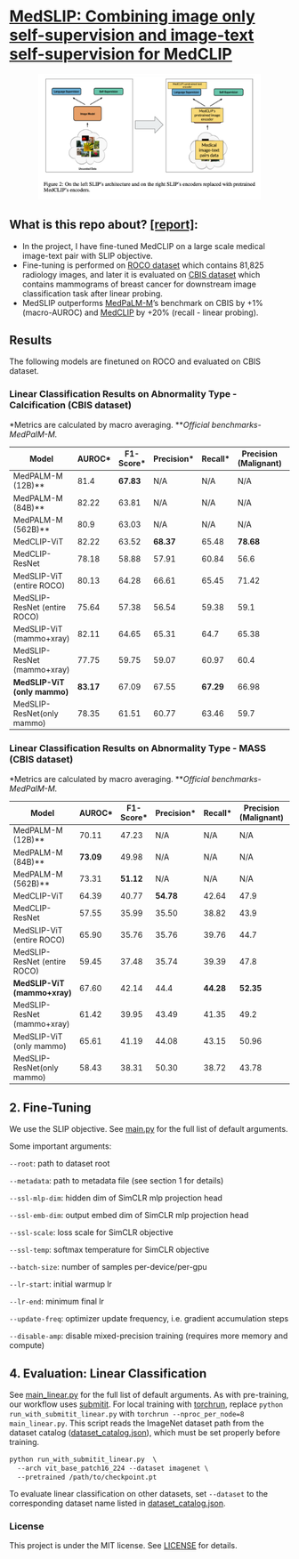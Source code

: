 # [MedSLIP: Combining image only self-supervision and image-text self-supervision for MedCLIP](https://drive.google.com/file/d/1GgsMnwQdOBMcaUyRw_vNGr-7DVNVXYaL/view?usp=sharing)

<p align="center"><img src="medslip.png" alt="SLIP framework" width="400"/></p>


## What is this repo about? [[report]](https://drive.google.com/file/d/1GgsMnwQdOBMcaUyRw_vNGr-7DVNVXYaL/view?usp=sharing):
- In the project, I have fine-tuned MedCLIP on a large scale medical image-text pair with SLIP objective.
- Fine-tuning is performed on [ROCO dataset](https://github.com/razorx89/roco-dataset) which contains 81,825 radiology images, and later it is evaluated on [CBIS dataset](https://www.kaggle.com/datasets/awsaf49/cbis-ddsm-breast-cancer-image-dataset) which contains mammograms of breast cancer for downstream image classification task after linear probing.
- MedSLIP outperforms [MedPaLM-M](https://arxiv.org/abs/2307.14334)’s benchmark on CBIS by +1% (macro-AUROC) and [MedCLIP](https://github.com/RyanWangZf/MedCLIP/tree/main/medclip) by +20% (recall - linear probing).

## Results
The following models are finetuned on ROCO and evaluated on CBIS dataset.

### Linear Classification Results on Abnormality Type - Calcification (CBIS dataset)

*Metrics are calculated by macro averaging. ***Official benchmarks- MedPalM-M.*

| Model                          | AUROC* | F1-Score* | Precision* | Recall* | Precision (Malignant) | Recall (Malignant) |
| ------------------------------ | ------ | -------- | ---------- | ------- | --------------------- | ------------------ |
| MedPALM-M (12B)**              | 81.4   | **67.83** | N/A        | N/A     | N/A                   | N/A                |
| MedPALM-M (84B)**              | 82.22  | 63.81    | N/A        | N/A     | N/A                   | N/A                |
| MedPALM-M (562B)**             | 80.9   | 63.03    | N/A        | N/A     | N/A                   | N/A                |
| MedCLIP-ViT                    | 82.22  | 63.52    | **68.37**  | 65.48   | **78.68**             | 37.20              |
| MedCLIP-ResNet                 | 78.18  | 58.88    | 57.91      | 60.84   | 56.6                  | 46.5               |
| MedSLIP-ViT (entire ROCO)      | 80.13  | 64.28    | 66.61      | 65.45   | 71.42                 | 42.63              |
| MedSLIP-ResNet (entire ROCO)   | 75.64  | 57.38    | 56.54      | 59.38   | 59.1                  | 52.7               |
| MedSLIP-ViT (mammo+xray)       | 82.11  | 64.65    | 65.31      | 64.7    | 65.38                 | 52.71              |
| MedSLIP-ResNet (mammo+xray)    | 77.75  | 59.75    | 59.07      | 60.97   | 60.4                  | **62.8**           |
| **MedSLIP-ViT (only mammo)**   | **83.17** | 67.09 | 67.55      | **67.29** | 66.98             | 55.03              |
| MedSLIP-ResNet(only mammo)     | 78.35  | 61.51    | 60.77      | 63.46   | 59.7                  | 62.0               |



### Linear Classification Results on Abnormality Type - MASS (CBIS dataset)

*Metrics are calculated by macro averaging. ***Official benchmarks- MedPalM-M.*

| Model                          | AUROC* | F1-Score* | Precision* | Recall* | Precision (Malignant) | Recall (Malignant) |
| ------------------------------ | ------ | -------- | ---------- | ------- | --------------------- | ------------------ |
| MedPALM-M (12B)**              | 70.11  | 47.23    | N/A        | N/A     | N/A                   | N/A                |
| MedPALM-M (84B)**              | **73.09** | 49.98  | N/A        | N/A     | N/A                   | N/A                |
| MedPALM-M (562B)**             | 73.31  | **51.12** | N/A        | N/A     | N/A                   | N/A                |
| MedCLIP-ViT                    | 64.39  | 40.77    | **54.78**  | 42.64   | 47.9                  | 70.1               |
| MedCLIP-ResNet                 | 57.55  | 35.99    | 35.50      | 38.82   | 43.9                  | 68.0               |
| MedSLIP-ViT (entire ROCO)      | 65.90  | 35.76    | 35.76      | 39.76   | 44.7                  | 69.4               |
| MedSLIP-ResNet (entire ROCO)   | 59.45  | 37.48    | 35.74      | 39.39   | 47.8                  | 51.7               |
| **MedSLIP-ViT (mammo+xray)**   | 67.60  | 42.14    | 44.4       | **44.28** | **52.35**          | **75.51**          |
| MedSLIP-ResNet (mammo+xray)    | 61.42  | 39.95    | 43.49      | 41.35   | 49.2                  | 62.6               |
| MedSLIP-ViT (only mammo)       | 65.61  | 41.19    | 44.08      | 43.15   | 50.96                 | 72.10              |
| MedSLIP-ResNet(only mammo)     | 58.43  | 38.31    | 50.30      | 38.72   | 43.78                 | 55.10              |

## 2. Fine-Tuning

We use the SLIP objective.
See [main.py](main.py) for the full list of default arguments.


Some important arguments:

`--root`: path to dataset root

`--metadata`: path to metadata file (see section 1 for details)

`--ssl-mlp-dim`: hidden dim of SimCLR mlp projection head

`--ssl-emb-dim`: output embed dim of SimCLR mlp projection head

`--ssl-scale`: loss scale for SimCLR objective

`--ssl-temp`: softmax temperature for SimCLR objective

`--batch-size`: number of samples per-device/per-gpu 

`--lr-start`: initial warmup lr

`--lr-end`: minimum final lr

`--update-freq`: optimizer update frequency, i.e. gradient accumulation steps

`--disable-amp`: disable mixed-precision training (requires more memory and compute)


## 4. Evaluation: Linear Classification

See [main_linear.py](main_linear.py) for the full list of default arguments.
As with pre-training, our workflow uses [submitit](https://github.com/facebookincubator/submitit).
For local training with [torchrun](https://pytorch.org/docs/stable/elastic/run.html), replace `python run_with_submitit_linear.py` with `torchrun --nproc_per_node=8 main_linear.py`. 
This script reads the ImageNet dataset path from the dataset catalog ([dataset_catalog.json](dataset_catalog.json)), which must be set properly before training.

```
python run_with_submitit_linear.py  \
  --arch vit_base_patch16_224 --dataset imagenet \
  --pretrained /path/to/checkpoint.pt
```

To evaluate linear classification on other datasets, set `--dataset` to the corresponding dataset name listed in [dataset_catalog.json](dataset_catalog.json).



### License

This project is under the MIT license. See [LICENSE](LICENSE) for details.
